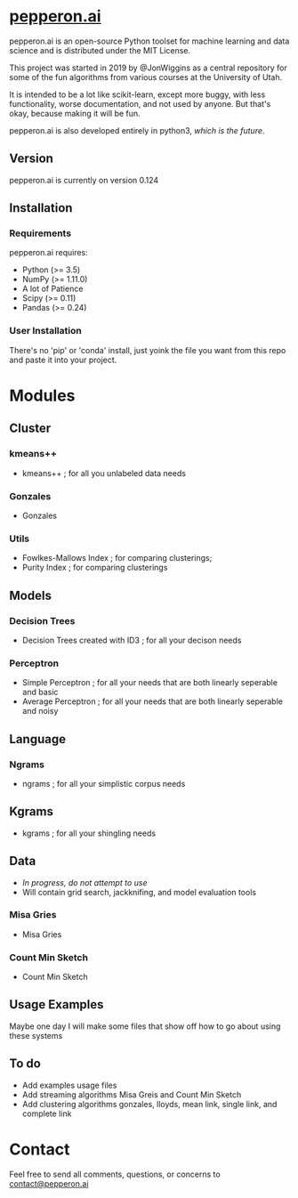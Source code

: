 # [pepperon.ai](pepperon.ai)

pepperon.ai is an open-source Python toolset for machine learning and data science and is distributed under the MIT License.

This project was started in 2019 by @JonWiggins as a central repository for some of the fun algorithms from various courses at the University of Utah. 


It is intended to be a lot like scikit-learn, except more buggy, with less functionality, worse documentation, and not used by anyone. But that's okay, because making it will be fun.

pepperon.ai is also developed entirely in python3, _which is the future_.

## Version
pepperon.ai is currently on version 0.124

## Installation

### Requirements
pepperon.ai requires:
- Python (>= 3.5)
- NumPy (>= 1.11.0)
- A lot of Patience
- Scipy (>= 0.11)
- Pandas (>= 0.24)

### User Installation
There's no 'pip' or 'conda' install, just yoink the file you want from this repo and paste it into your project.


# Modules

## Cluster
### kmeans++
- kmeans++ ; for all you unlabeled data needs
### Gonzales
- Gonzales
### Utils
- Fowlkes-Mallows Index ; for comparing clusterings;
- Purity Index ; for comparing clusterings

## Models
### Decision Trees
- Decision Trees created with ID3 ; for all your decison needs
### Perceptron
- Simple Perceptron ; for all your needs that are both linearly seperable and basic
- Average Perceptron ; for all your needs that are both linearly seperable and noisy

## Language
### Ngrams
- ngrams ; for all your simplistic corpus needs 
## Kgrams
- kgrams ; for all your shingling needs

## Data
- *In progress, do not attempt to use*
- Will contain grid search, jackknifing, and model evaluation tools
### Misa Gries
- Misa Gries
### Count Min Sketch
- Count Min Sketch

## Usage Examples
Maybe one day I will make some files that show off how to go about using these systems

## To do
- Add examples usage files
- Add streaming algorithms Misa Greis and Count Min Sketch
- Add clustering algorithms gonzales, lloyds, mean link, single link, and complete link

# Contact
Feel free to send all comments, questions, or concerns to [contact@pepperon.ai](mailto:pepperon.ai)

